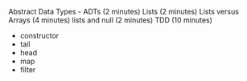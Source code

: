Abstract Data Types - ADTs (2 minutes)
Lists (2 minutes)
Lists versus Arrays (4 minutes)
lists and null (2 minutes)
TDD (10 minutes)
- constructor
- tail
- head
- map
- filter

